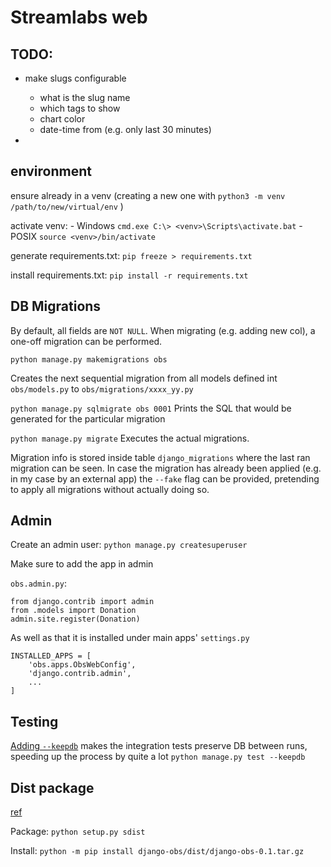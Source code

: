 # Streamlabs web

## TODO:
- make slugs configurable
    - what is the slug name
    - which tags to show
    - chart color
    - date-time from (e.g. only last 30 minutes)

- 

## environment

ensure already in a venv
(creating a new one with `python3 -m venv /path/to/new/virtual/env` )

activate venv:
    - Windows `cmd.exe C:\> <venv>\Scripts\activate.bat`
    - POSIX `source <venv>/bin/activate`

generate requirements.txt:
`pip freeze > requirements.txt`

install requirements.txt:
`pip install -r requirements.txt`

## DB Migrations

By default, all fields are `NOT NULL`.
When migrating (e.g. adding new col), a one-off migration can be performed.

`python manage.py makemigrations obs`

Creates the next sequential migration from all models defined int `obs/models.py`
to `obs/migrations/xxxx_yy.py`

`python manage.py sqlmigrate obs 0001`
Prints the SQL that would be generated for the particular migration

`python manage.py migrate`
Executes the actual migrations.

Migration info is stored inside table `django_migrations` where the last ran migration
can be seen. In case the migration has already been applied (e.g. in my case by an external app)
the `--fake` flag can be provided, pretending to apply all migrations without actually doing so.


## Admin

Create an admin user:
`python manage.py createsuperuser`

Make sure to add the app in admin

`obs.admin.py`:
```
from django.contrib import admin
from .models import Donation
admin.site.register(Donation)
```

As well as that it is installed under main apps' `settings.py`

```
INSTALLED_APPS = [
    'obs.apps.ObsWebConfig',
    'django.contrib.admin',
    ...
]
```

## Testing

[Adding `--keepdb`](https://docs.djangoproject.com/en/3.1/ref/django-admin/#cmdoption-test-keepdb) makes the integration tests preserve DB between runs, speeding up the process by quite a lot
`python manage.py test --keepdb`

## Dist package

[ref](https://packaging.python.org/tutorials/packaging-projects/)

Package:
`python setup.py sdist`

Install:
`python -m pip install django-obs/dist/django-obs-0.1.tar.gz`